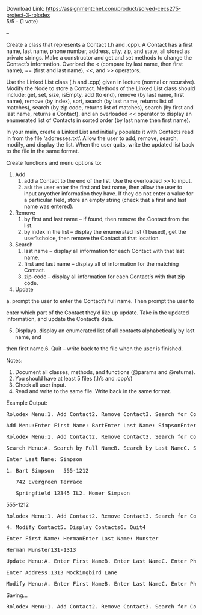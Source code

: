 Download Link: https://assignmentchef.com/product/solved-cecs275-project-3-rolodex
<br>
5/5 - (1 vote)

–

Create a class that represents a Contact (.h and .cpp). A Contact has a first name, last name, phone number, address, city, zip, and state, all stored as private strings. Make a constructor and get and set methods to change the Contact’s information. Overload the &lt; (compare by last name, then first name), == (first and last name), &lt;&lt;, and &gt;&gt; operators.

Use the Linked List class (.h and .cpp) given in lecture (normal or recursive). Modify the Node to store a Contact. Methods of the Linked List class should include: get, set, size, isEmpty, add (to end), remove (by last name, first name), remove (by index), sort, search (by last name, returns list of matches), search (by zip code, returns list of matches), search (by first and last name, returns a Contact). and an overloaded &lt;&lt; operator to display an enumerated list of Contacts in sorted order (by last name then first name).

In your main, create a Linked List and initially populate it with Contacts read in from the file ‘addresses.txt’. Allow the user to add, remove, search, modify, and display the list. When the user quits, write the updated list back to the file in the same format.

Create functions and menu options to:

<ol>

 <li>Add

  <ol>

   <li>add a Contact to the end of the list. Use the overloaded &gt;&gt; to input.</li>

   <li>ask the user enter the first and last name, then allow the user to input anyother information they have. If they do not enter a value for a particular field, store an empty string (check that a first and last name was entered).</li>

  </ol></li>

 <li>Remove

  <ol>

   <li>by first and last name – if found, then remove the Contact from the list.</li>

   <li>by index in the list – display the enumerated list (1 based), get the user’schoice, then remove the Contact at that location.</li>

  </ol></li>

 <li>Search

  <ol>

   <li>last name – display all information for each Contact with that last name.</li>

   <li>first and last name – display all of information for the matching Contact.</li>

   <li>zip-code – display all information for each Contact’s with that zip code.</li>

  </ol></li>

 <li>Update</li>

</ol>

a. prompt the user to enter the Contact’s full name. Then prompt the user to

enter which part of the Contact they’d like up update. Take in the updated information, and update the Contact’s data.

5. Displaya. display an enumerated list of all contacts alphabetically by last name, and

then first name.6. Quit – write back to the file when the user is finished.

Notes:

<ol>

 <li>Document all classes, methods, and functions (@params and @returns).</li>

 <li>You should have at least 5 files (.h’s and .cpp’s)</li>

 <li>Check all user input.</li>

 <li>Read and write to the same file. Write back in the same format.</li>

</ol>

Example Output:

<pre>Rolodex Menu:1. Add Contact2. Remove Contact3. Search for Contact4. Modify Contact5. Display Contacts6. Quit1</pre>

<pre>Add Menu:Enter First Name: BartEnter Last Name: SimpsonEnter Phone #: 555-1212Enter Address:742 Evergreen TerraceEnter City: SpringfieldEnter Zip-Code: 12345Enter State: IL</pre>

<pre>Rolodex Menu:1. Add Contact2. Remove Contact3. Search for Contact4. Modify Contact5. Display Contacts6. Quit3</pre>

<pre>Search Menu:A. Search by Full NameB. Search by Last NameC. Search by Zip-CodeB</pre>

<pre>Enter Last Name: Simpson</pre>

<pre>1. Bart Simpson   555-1212</pre>

<pre>   742 Evergreen Terrace</pre>

<pre>   Springfield 12345 IL2. Homer Simpson</pre>

555-1212

<pre>Rolodex Menu:1. Add Contact2. Remove Contact3. Search for Contact</pre>

<pre>4. Modify Contact5. Display Contacts6. Quit4</pre>

<pre>Enter First Name: HermanEnter Last Name: Munster</pre>

<pre>Herman Munster131-1313</pre>

<pre>Update Menu:A. Enter First NameB. Enter Last NameC. Enter Phone NumberD. Enter AddressE. Enter CityF. Enter Zip-CodeG. Enter StateQ. Save and QuitD</pre>

<pre>Enter Address:1313 Mockingbird Lane</pre>

<pre>Modify Menu:A. Enter First NameB. Enter Last NameC. Enter Phone NumberD. Enter AddressE. Enter CityF. Enter Zip-CodeG. Enter StateQ. Save and QuitQ</pre>

Saving…

<pre>Rolodex Menu:1. Add Contact2. Remove Contact3. Search for Contact4. Modify Contact5. Display Contacts6. Quit6</pre>